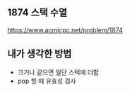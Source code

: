 ## 1874 스택 수열

<https://www.acmicpc.net/problem/1874>

## 내가 생각한 방법

- 크거나 같으면 일단 스택에 더함
- pop 할 때 유효성 검사
